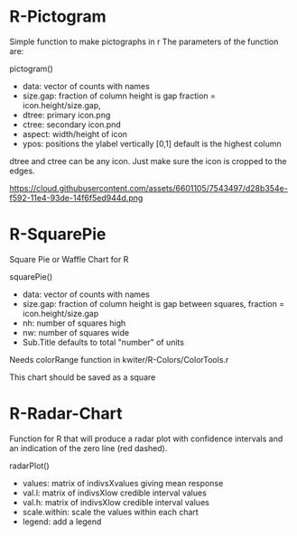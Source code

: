 # R-Pictogram
  Simple function to make pictographs in r
  The parameters of the function are:
  
  pictogram()

*    data: vector of counts with names
*    size.gap: fraction of column height is gap fraction = icon.height/size.gap, 
*    dtree: primary icon.png 
*    ctree: secondary icon.pnd
*    aspect: width/height of icon
*    ypos: positions the ylabel vertically [0,1] default is the highest column
  
dtree and ctree can be any icon.
Just make sure the icon is cropped to the edges.

https://cloud.githubusercontent.com/assets/6601105/7543497/d28b354e-f592-11e4-93de-14f6f5ed944d.png

# R-SquarePie
Square Pie or Waffle Chart for R

squarePie()

*    data: vector of counts with names
*    size.gap: fraction of column height is gap between squares, fraction = icon.height/size.gap
*    nh: number of squares high
*    nw: number of squares wide
*    Sub.Title defaults to total "number" of units

Needs colorRange function in kwiter/R-Colors/ColorTools.r 


This chart should be saved as a square

# R-Radar-Chart
Function for R that will produce a radar plot with confidence intervals and an indication of the zero line (red dashed). 

radarPlot()

*    values: matrix of indivsXvalues giving mean response
*    val.l: matrix of indivsXlow credible interval values
*    val.h: matrix of indivsXlow credible interval values
*    scale.within: scale the values within each chart
*    legend: add a legend
  


